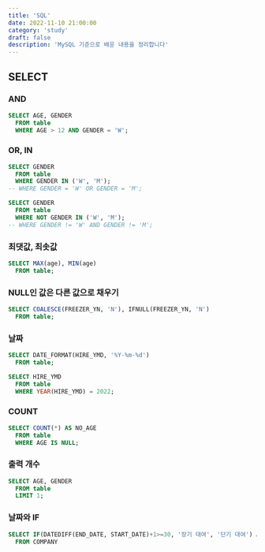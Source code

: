 ```yaml
---
title: 'SQL'
date: 2022-11-10 21:00:00
category: 'study'
draft: false
description: 'MySQL 기준으로 배운 내용을 정리합니다'
---
```


## SELECT

### AND

```sql
SELECT AGE, GENDER
  FROM table
  WHERE AGE > 12 AND GENDER = 'W';
```

### OR, IN

```sql
SELECT GENDER
  FROM table
  WHERE GENDER IN ('W', 'M');
-- WHERE GENDER = 'W' OR GENDER = 'M';

SELECT GENDER
  FROM table
  WHERE NOT GENDER IN ('W', 'M');
-- WHERE GENDER != 'W' AND GENDER != 'M';
```

### 최댓값, 최솟값

```sql
SELECT MAX(age), MIN(age)
  FROM table;
```

### NULL인 값은 다른 값으로 채우기

```sql
SELECT COALESCE(FREEZER_YN, 'N'), IFNULL(FREEZER_YN, 'N')
  FROM table;
```

### 날짜

```sql
SELECT DATE_FORMAT(HIRE_YMD, '%Y-%m-%d')
  FROM table;

SELECT HIRE_YMD
  FROM table
  WHERE YEAR(HIRE_YMD) = 2022;
```

### COUNT

```sql
SELECT COUNT(*) AS NO_AGE
  FROM table
  WHERE AGE IS NULL;
```

### 출력 개수

```sql
SELECT AGE, GENDER
  FROM table
  LIMIT 1;
```

### 날짜와 IF

```sql
SELECT IF(DATEDIFF(END_DATE, START_DATE)+1>=30, '장기 대여', '단기 대여') AS RENT_TYPE
  FROM COMPANY
```

<br />
<br />
